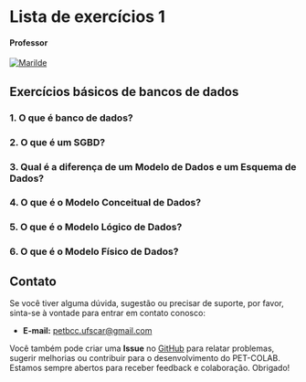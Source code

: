 # Lista de exercícios 1

#### Professor
[![Marilde](https://img.shields.io/badge/Marilde_Santos-%2300599C.svg?style=for-the-badge&logo=GoogleScholar&logoColor=white)](https://site.dc.ufscar.br/docente/5cee7e5d48365a001679f750)

## Exercícios básicos de bancos de dados

### 1. O que é banco de dados?

### 2. O que é um SGBD?

### 3. Qual é a diferença de um Modelo de Dados e um Esquema de Dados?

### 4. O que é o Modelo Conceitual de Dados?

### 5. O que é o Modelo Lógico de Dados?

### 6. O que é o Modelo Físico de Dados?

## Contato

Se você tiver alguma dúvida, sugestão ou precisar de suporte, por favor, sinta-se à vontade para entrar em contato conosco:

- **E-mail:** petbcc.ufscar@gmail.com

Você também pode criar uma **Issue** no [GitHub](https://github.com/petbccufscar/pet-colab/issues) para relatar problemas, sugerir melhorias ou contribuir para o desenvolvimento do PET-COLAB. Estamos sempre abertos para receber feedback e colaboração. Obrigado!